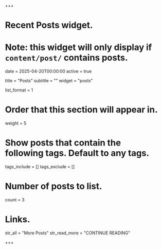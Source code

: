 +++
# Recent Posts widget.
# Note: this widget will only display if `content/post/` contains posts.
date = 2025-04-20T00:00:00
active = true

title = "Posts"
subtitle = ""
widget = "posts"

list_format = 1

# Order that this section will appear in.
weight = 5

# Show posts that contain the following tags. Default to any tags.
tags_include = []
tags_exclude = []

# Number of posts to list.
count = 3

# Links.
str_all = "More Posts"
str_read_more = "CONTINUE READING"

+++